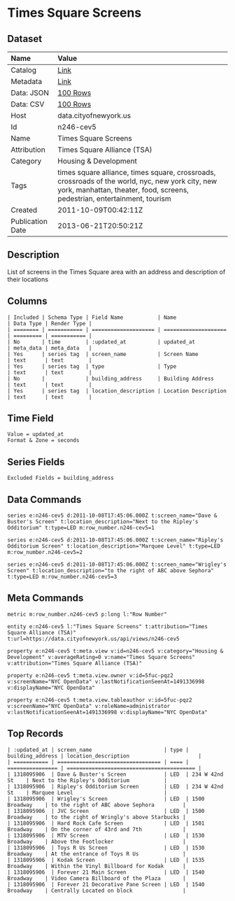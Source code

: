 # Times Square Screens

## Dataset

| Name | Value |
| :--- | :---- |
| Catalog | [Link](https://catalog.data.gov/dataset/times-square-screens-a08d4) |
| Metadata | [Link](https://data.cityofnewyork.us/api/views/n246-cev5) |
| Data: JSON | [100 Rows](https://data.cityofnewyork.us/api/views/n246-cev5/rows.json?max_rows=100) |
| Data: CSV | [100 Rows](https://data.cityofnewyork.us/api/views/n246-cev5/rows.csv?max_rows=100) |
| Host | data.cityofnewyork.us |
| Id | n246-cev5 |
| Name | Times Square Screens |
| Attribution | Times Square Alliance (TSA) |
| Category | Housing & Development |
| Tags | times square alliance, times square, crossroads, crossroads of the world, nyc, new york city, new york, manhattan, theater, food, screens, pedestrian, entertainment, tourism |
| Created | 2011-10-09T00:42:11Z |
| Publication Date | 2013-06-21T20:50:21Z |

## Description

List of screens in the Times Square area with an address and description of their locations

## Columns

```ls
| Included | Schema Type | Field Name           | Name                 | Data Type | Render Type |
| ======== | =========== | ==================== | ==================== | ========= | =========== |
| No       | time        | :updated_at          | updated_at           | meta_data | meta_data   |
| Yes      | series tag  | screen_name          | Screen Name          | text      | text        |
| Yes      | series tag  | type                 | Type                 | text      | text        |
| No       |             | building_address     | Building Address     | text      | text        |
| Yes      | series tag  | location_description | Location Description | text      | text        |
```

## Time Field

```ls
Value = updated_at
Format & Zone = seconds
```

## Series Fields

```ls
Excluded Fields = building_address
```

## Data Commands

```ls
series e:n246-cev5 d:2011-10-08T17:45:06.000Z t:screen_name="Dave & Buster's Screen" t:location_description="Next to the Ripley's Odditorium" t:type=LED m:row_number.n246-cev5=1

series e:n246-cev5 d:2011-10-08T17:45:06.000Z t:screen_name="Ripley's Odditorium Screen" t:location_description="Marquee Level" t:type=LED m:row_number.n246-cev5=2

series e:n246-cev5 d:2011-10-08T17:45:06.000Z t:screen_name="Wrigley's Screen" t:location_description="to the right of ABC above Sephora" t:type=LED m:row_number.n246-cev5=3
```

## Meta Commands

```ls
metric m:row_number.n246-cev5 p:long l:"Row Number"

entity e:n246-cev5 l:"Times Square Screens" t:attribution="Times Square Alliance (TSA)" t:url=https://data.cityofnewyork.us/api/views/n246-cev5

property e:n246-cev5 t:meta.view v:id=n246-cev5 v:category="Housing & Development" v:averageRating=0 v:name="Times Square Screens" v:attribution="Times Square Alliance (TSA)"

property e:n246-cev5 t:meta.view.owner v:id=5fuc-pqz2 v:screenName="NYC OpenData" v:lastNotificationSeenAt=1491336998 v:displayName="NYC OpenData"

property e:n246-cev5 t:meta.view.tableauthor v:id=5fuc-pqz2 v:screenName="NYC OpenData" v:roleName=administrator v:lastNotificationSeenAt=1491336998 v:displayName="NYC OpenData"
```

## Top Records

```ls
| :updated_at | screen_name                       | type | building_address | location_description                      | 
| =========== | ================================= | ==== | ================ | ========================================= | 
| 1318095906  | Dave & Buster's Screen            | LED  | 234 W 42nd St    | Next to the Ripley's Odditorium           | 
| 1318095906  | Ripley's Odditorium Screen        | LED  | 234 W 42nd St    | Marquee Level                             | 
| 1318095906  | Wrigley's Screen                  | LED  | 1500 Broadway    | to the right of ABC above Sephora         | 
| 1318095906  | JVC Screen                        | LED  | 1500 Broadway    | to the right of Wringly's above Starbucks | 
| 1318095906  | Hard Rock Cafe Screen             | LED  | 1501 Broadway    | On the corner of 43rd and 7th             | 
| 1318095906  | MTV Screen                        | LED  | 1530 Broadway    | Above the Footlocker                      | 
| 1318095906  | Toys R Us Screen                  | LED  | 1530 Broadway    | At the entrance of Toys R Us              | 
| 1318095906  | Kodak Screen                      | LED  | 1535 Broadway    | Within the Vinyl Billboard for Kodak      | 
| 1318095906  | Forever 21 Main Screen            | LED  | 1540 Broadway    | Video Camera Billboard of the Plaza       | 
| 1318095906  | Forever 21 Decorative Pane Screen | LED  | 1540 Broadway    | Centrally Located on block                | 
```